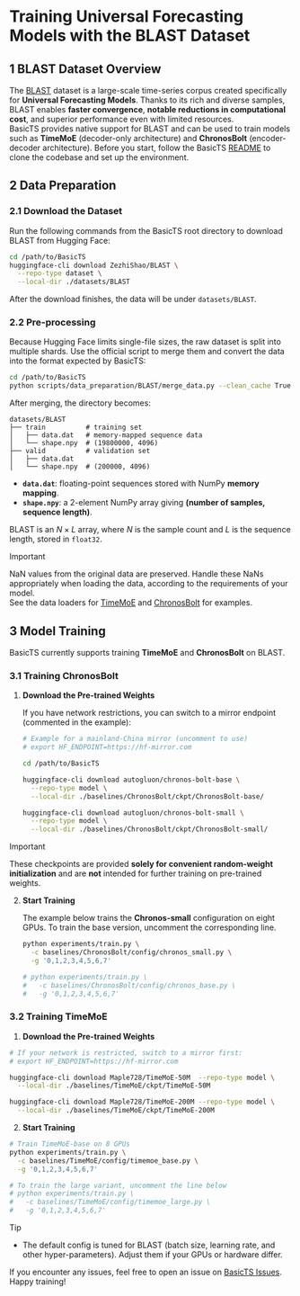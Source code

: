 # Training Universal Forecasting Models with the BLAST Dataset

## 1  BLAST Dataset Overview

The [BLAST](https://arxiv.org/abs/2505.17871) dataset is a large-scale time-series corpus created specifically for **Universal Forecasting Models**. Thanks to its rich and diverse samples, BLAST enables **faster convergence**, **notable reductions in computational cost**, and superior performance even with limited resources.  
BasicTS provides native support for BLAST and can be used to train models such as **TimeMoE** (decoder-only architecture) and **ChronosBolt** (encoder-decoder architecture). Before you start, follow the BasicTS [README](../README.md) to clone the codebase and set up the environment.

## 2  Data Preparation

### 2.1  Download the Dataset

Run the following commands from the BasicTS root directory to download BLAST from Hugging Face:

```bash
cd /path/to/BasicTS
huggingface-cli download ZezhiShao/BLAST \
  --repo-type dataset \
  --local-dir ./datasets/BLAST
```

After the download finishes, the data will be under `datasets/BLAST`.

### 2.2  Pre-processing

Because Hugging Face limits single-file sizes, the raw dataset is split into multiple shards. Use the official script to merge them and convert the data into the format expected by BasicTS:

```bash
cd /path/to/BasicTS
python scripts/data_preparation/BLAST/merge_data.py --clean_cache True
```

After merging, the directory becomes:

```
datasets/BLAST
├── train          # training set
│   ├── data.dat   # memory-mapped sequence data
│   └── shape.npy  # (19800000, 4096)
├── valid          # validation set
│   ├── data.dat
│   └── shape.npy  # (200000, 4096)
```

- **`data.dat`**: floating-point sequences stored with NumPy **memory mapping**.  
- **`shape.npy`**: a 2-element NumPy array giving **(number of samples, sequence length)**.

BLAST is an $N \times L$ array, where $N$ is the sample count and $L$ is the sequence length, stored in `float32`.  

> [!IMPORTANT]
> NaN values from the original data are preserved. Handle these NaNs appropriately when loading the data, according to the requirements of your model.  
> See the data loaders for [TimeMoE](../baselines/TimeMoE/data/dataset.py) and [ChronosBolt](../baselines/ChronosBolt/data/dataset.py) for examples.

## 3  Model Training

BasicTS currently supports training **TimeMoE** and **ChronosBolt** on BLAST.

### 3.1  Training ChronosBolt

1. **Download the Pre-trained Weights**

   If you have network restrictions, you can switch to a mirror endpoint (commented in the example):

   ```bash
   # Example for a mainland-China mirror (uncomment to use)
   # export HF_ENDPOINT=https://hf-mirror.com

   cd /path/to/BasicTS

   huggingface-cli download autogluon/chronos-bolt-base \
     --repo-type model \
     --local-dir ./baselines/ChronosBolt/ckpt/ChronosBolt-base/

   huggingface-cli download autogluon/chronos-bolt-small \
     --repo-type model \
     --local-dir ./baselines/ChronosBolt/ckpt/ChronosBolt-small/
   ```

> [!IMPORTANT]
> These checkpoints are provided **solely for convenient random-weight initialization** and are **not** intended for further training on pre-trained weights.

2. **Start Training**

   The example below trains the **Chronos-small** configuration on eight GPUs. To train the base version, uncomment the corresponding line.

   ```bash
   python experiments/train.py \
     -c baselines/ChronosBolt/config/chronos_small.py \
     -g '0,1,2,3,4,5,6,7'

   # python experiments/train.py \
   #   -c baselines/ChronosBolt/config/chronos_base.py \
   #   -g '0,1,2,3,4,5,6,7'
   ```

### 3.2 Training TimeMoE

1. **Download the Pre-trained Weights**

  ```bash
  # If your network is restricted, switch to a mirror first:
  # export HF_ENDPOINT=https://hf-mirror.com

  huggingface-cli download Maple728/TimeMoE-50M  --repo-type model \
    --local-dir ./baselines/TimeMoE/ckpt/TimeMoE-50M

  huggingface-cli download Maple728/TimeMoE-200M --repo-type model \
    --local-dir ./baselines/TimeMoE/ckpt/TimeMoE-200M
  ```

2. **Start Training**

  ```bash
  # Train TimeMoE-base on 8 GPUs
  python experiments/train.py \
    -c baselines/TimeMoE/config/timemoe_base.py \
    -g '0,1,2,3,4,5,6,7'

  # To train the large variant, uncomment the line below
  # python experiments/train.py \
  #   -c baselines/TimeMoE/config/timemoe_large.py \
  #   -g '0,1,2,3,4,5,6,7'
  ```

> [!TIP]
> - The default config is tuned for BLAST (batch size, learning rate, and other hyper-parameters). Adjust them if your GPUs or hardware differ.  

If you encounter any issues, feel free to open an issue on [BasicTS Issues](https://github.com/GestaltCogTeam/BasicTS/issues). Happy training!